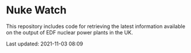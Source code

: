 # Nuke Watch

This repository includes code for retrieving the latest information available on the output of EDF nuclear power plants in the UK.

Last updated: 2021-11-03 08:09